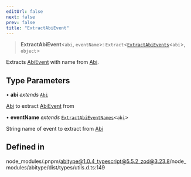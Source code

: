 ```yaml
---
editUrl: false
next: false
prev: false
title: "ExtractAbiEvent"
---
```


> **ExtractAbiEvent**\<`abi`, `eventName`\>: `Extract`\<[`ExtractAbiEvents`](/reference/tevm/utils/type-aliases/extractabievents/)\<`abi`\>, `object`\>

Extracts [AbiEvent](../../../../../../../reference/tevm/utils/type-aliases/abievent) with name from [Abi](../../../../../../../reference/tevm/utils/type-aliases/abi).

## Type Parameters

• **abi** *extends* [`Abi`](/reference/tevm/utils/type-aliases/abi/)

[Abi](../../../../../../../reference/tevm/utils/type-aliases/abi) to extract [AbiEvent](../../../../../../../reference/tevm/utils/type-aliases/abievent) from

• **eventName** *extends* [`ExtractAbiEventNames`](/reference/tevm/utils/type-aliases/extractabieventnames/)\<`abi`\>

String name of event to extract from [Abi](../../../../../../../reference/tevm/utils/type-aliases/abi)

## Defined in

node\_modules/.pnpm/abitype@1.0.4\_typescript@5.5.2\_zod@3.23.8/node\_modules/abitype/dist/types/utils.d.ts:149
